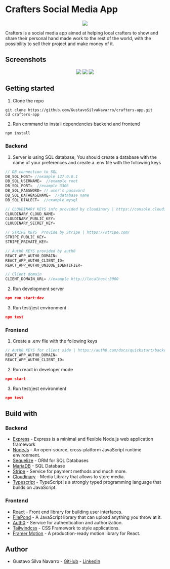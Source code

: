 # Crafters Social Media App

<p align="center">
  <img src="https://user-images.githubusercontent.com/66889974/206877385-0bed4b55-f246-429e-94de-adee21912fd5.png" />
</p>

Crafters is a social media app aimed at helping local crafters to show and share their personal hand made work to the rest of the world, with the possibility to sell their project and make money of it.

## Screenshots

<p align="center">
  <img src="https://user-images.githubusercontent.com/66889974/206877619-d43e29d1-74f8-46c4-a1ec-d49a4747d367.png" />

  <img src="https://user-images.githubusercontent.com/66889974/206879053-a53cd71d-d0c3-4c7b-96ca-67ccd45bf1e8.png" />

  <img src="https://user-images.githubusercontent.com/66889974/206879854-7daf1a53-d0a0-4446-9a37-3a76a6483d69.png" />
</p>

## Getting started
1. Clone the repo
```shell
git clone https://github.com/GustavoSilvaNavarro/crafters-app.git
cd crafters-app
```

2. Run command to install dependencies backend and frontend
```powershell
npm install
```

### Backend
1. Server is using SQL database, You should create a database with the name of your preferences and create a .env file with the following keys
```js
// DB connection to SQL
DB_SQL_HOST= //example 127.0.0.1
DB_SQL_USERNAME=  //example root
DB_SQL_PORT=  //example 3306
DB_SQL_PASSWORD= // user's password
DB_SQL_DATABASENAME=  //database name
DB_SQL_DIALECT=  //example mysql

// CLOUDINARY KEYS info provided by cloudinary | https://console.cloudinary.com/users/login#gsc.tab=0
CLOUDINARY_CLOUD_NAME=
CLOUDINARY_PUBLIC_KEY=
CLOUDINARY_SECRET_KEY=

// STRIPE KEYS  Provide by Stripe | https://stripe.com/
STRIPE_PUBLIC_KEY=
STRIPE_PRIVATE_KEY=

// Auth0 KEYS provided by auth0
REACT_APP_AUTH0_DOMAIN=
REACT_APP_AUTH0_CLIENT_ID=
REACT_APP_AUTH0_UNIQUE_IDENTIFIER=

// Client domain
CLIENT_DOMAIN_URL= //example http://localhost:3000
```

2. Run development server
```json
npm run start:dev
```

3. Run test/jest environment
```json
npm test
```

### Frontend
1. Create a .env file with the following keys
```js
// Auth0 KEYS for client side | https://auth0.com/docs/quickstart/backend/nodejs/interactive
REACT_APP_AUTH0_DOMAIN=
REACT_APP_AUTH0_CLIENT_ID=
```
2. Run react in developer mode
```json
npm start
```

3. Run test/jest environment
```json
npm test
```

## Build with
### Backend
* [Express](https://expressjs.com/) - Express is a minimal and flexible Node.js web application framework
* [NodeJs](https://nodejs.org/en/) - An open-source, cross-platform JavaScript runtime environment.
* [Sequelize](https://sequelize.org/) - ORM for SQL Databases
* [MariaDB](https://mariadb.org/) - SQL Database
* [Stripe](https://stripe.com/gb) - Service for payment methods and much more.
* [Cloudinary](https://console.cloudinary.com) - Media Library that allows to store media.
* [Typescript](https://www.typescriptlang.org/) - TypeScript is a strongly typed programming language that builds on JavaScript.

### Frontend
* [React](https://reactjs.org/) - Front end library for building user interfaces.
* [FilePond](https://pqina.nl/filepond/) - A JavaScript library that can upload anything you throw at it.
* [Auth0](https://auth0.com/) - Service for authentication and authorization.
* [Tailwindcss](https://tailwindcss.com/) - CSS Framework to style applications.
* [Framer Motion](https://www.framer.com/motion/) - A production-ready motion library for React.

## Author
* Gustavo Silva Navarro - [GitHub](https://github.com/GustavoSilvaNavarro) - [Linkedin](https://www.linkedin.com/in/gustavo-silva-navarro/)
